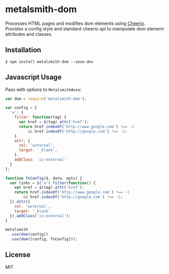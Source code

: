 # metalsmith-dom

Processes HTML pages and modifies dom elements using [Cheerio](https://github.com/cheeriojs/cheerio).  Provides a config style and standard cheerio api to manipulate dom element attributes and classes.

## Installation

    $ npm install metalsmith-dom --save-dev

## Javascript Usage

Pass with options to `Metalsmith#use`:

```js
var dom = require('metalsmith-dom');

var config = {
  'a': {
    filter: function(tag) {
      var href = $(tag).attr('href');
      return href.indexOf('http://www.google.com') !== -1 
          && href.indexOf('http://google.com') !== -1;
    },
    attr: {
      rel: 'external',
      target: '_blank',
    },
    addClass: 'is-external'
  }
};

function fnConfig($, data, opts) {
  var links = $('a').filter(function() {
    var href = $(tag).attr('href');
    return href.indexOf('http://www.google.com') !== -1 
        && href.indexOf('http://google.com') !== -1;
  }).attr({
    rel: 'external',
    target: '_blank'
  }).addClass('is-external');
}

metalsmith
  .use(dom(config))
  .use(dom([config, fnConfig]));
```


## License

MIT